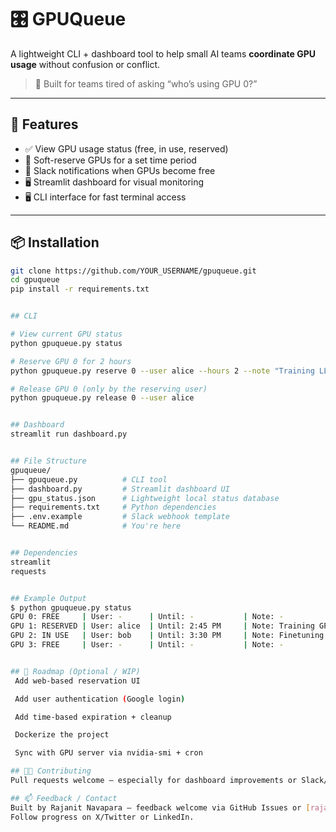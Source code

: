 # 🎛️ GPUQueue

A lightweight CLI + dashboard tool to help small AI teams **coordinate GPU usage** without confusion or conflict.

> 🔧 Built for teams tired of asking “who’s using GPU 0?”

---

## 🚀 Features

- ✅ View GPU usage status (free, in use, reserved)
- 📅 Soft-reserve GPUs for a set time period
- 🔔 Slack notifications when GPUs become free
- 🖥️ Streamlit dashboard for visual monitoring
- 🖥️ CLI interface for fast terminal access

---

## 📦 Installation

```bash
git clone https://github.com/YOUR_USERNAME/gpuqueue.git
cd gpuqueue
pip install -r requirements.txt


## CLI

# View current GPU status
python gpuqueue.py status

# Reserve GPU 0 for 2 hours
python gpuqueue.py reserve 0 --user alice --hours 2 --note "Training LLM"

# Release GPU 0 (only by the reserving user)
python gpuqueue.py release 0 --user alice


## Dashboard
streamlit run dashboard.py


## File Structure
gpuqueue/
├── gpuqueue.py          # CLI tool
├── dashboard.py         # Streamlit dashboard UI
├── gpu_status.json      # Lightweight local status database
├── requirements.txt     # Python dependencies
├── .env.example         # Slack webhook template
└── README.md            # You're here


## Dependencies
streamlit
requests


## Example Output
$ python gpuqueue.py status
GPU 0: FREE     | User: -      | Until: -           | Note: -
GPU 1: RESERVED | User: alice  | Until: 2:45 PM     | Note: Training GPT-2
GPU 2: IN USE   | User: bob    | Until: 3:30 PM     | Note: Finetuning
GPU 3: FREE     | User: -      | Until: -           | Note: -


## 🌱 Roadmap (Optional / WIP)
 Add web-based reservation UI

 Add user authentication (Google login)

 Add time-based expiration + cleanup

 Dockerize the project

 Sync with GPU server via nvidia-smi + cron

## 🧑‍💻 Contributing
Pull requests welcome — especially for dashboard improvements or Slack/Discord integrations.

## 📫 Feedback / Contact
Built by Rajanit Navapara — feedback welcome via GitHub Issues or [rajanitnavapara9999@gmail.com].
Follow progress on X/Twitter or LinkedIn.